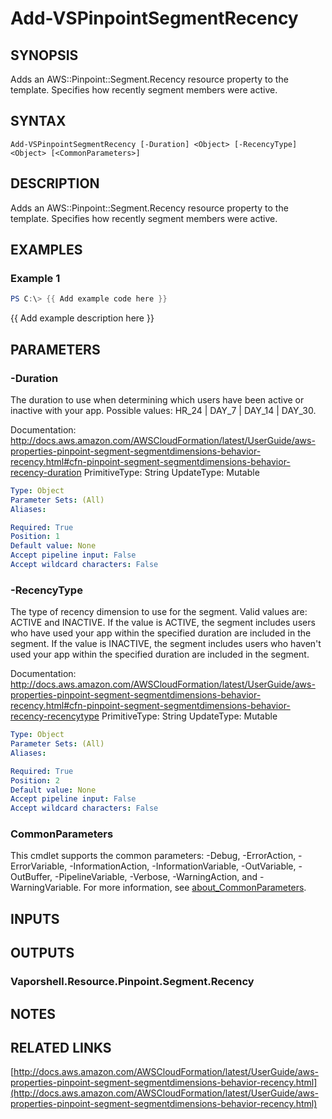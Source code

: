 # Add-VSPinpointSegmentRecency

## SYNOPSIS
Adds an AWS::Pinpoint::Segment.Recency resource property to the template.
Specifies how recently segment members were active.

## SYNTAX

```
Add-VSPinpointSegmentRecency [-Duration] <Object> [-RecencyType] <Object> [<CommonParameters>]
```

## DESCRIPTION
Adds an AWS::Pinpoint::Segment.Recency resource property to the template.
Specifies how recently segment members were active.

## EXAMPLES

### Example 1
```powershell
PS C:\> {{ Add example code here }}
```

{{ Add example description here }}

## PARAMETERS

### -Duration
The duration to use when determining which users have been active or inactive with your app.
Possible values: HR_24 | DAY_7 | DAY_14 | DAY_30.

Documentation: http://docs.aws.amazon.com/AWSCloudFormation/latest/UserGuide/aws-properties-pinpoint-segment-segmentdimensions-behavior-recency.html#cfn-pinpoint-segment-segmentdimensions-behavior-recency-duration
PrimitiveType: String
UpdateType: Mutable

```yaml
Type: Object
Parameter Sets: (All)
Aliases:

Required: True
Position: 1
Default value: None
Accept pipeline input: False
Accept wildcard characters: False
```

### -RecencyType
The type of recency dimension to use for the segment.
Valid values are: ACTIVE and INACTIVE.
If the value is ACTIVE, the segment includes users who have used your app within the specified duration are included in the segment.
If the value is INACTIVE, the segment includes users who haven't used your app within the specified duration are included in the segment.

Documentation: http://docs.aws.amazon.com/AWSCloudFormation/latest/UserGuide/aws-properties-pinpoint-segment-segmentdimensions-behavior-recency.html#cfn-pinpoint-segment-segmentdimensions-behavior-recency-recencytype
PrimitiveType: String
UpdateType: Mutable

```yaml
Type: Object
Parameter Sets: (All)
Aliases:

Required: True
Position: 2
Default value: None
Accept pipeline input: False
Accept wildcard characters: False
```

### CommonParameters
This cmdlet supports the common parameters: -Debug, -ErrorAction, -ErrorVariable, -InformationAction, -InformationVariable, -OutVariable, -OutBuffer, -PipelineVariable, -Verbose, -WarningAction, and -WarningVariable. For more information, see [about_CommonParameters](http://go.microsoft.com/fwlink/?LinkID=113216).

## INPUTS

## OUTPUTS

### Vaporshell.Resource.Pinpoint.Segment.Recency
## NOTES

## RELATED LINKS

[http://docs.aws.amazon.com/AWSCloudFormation/latest/UserGuide/aws-properties-pinpoint-segment-segmentdimensions-behavior-recency.html](http://docs.aws.amazon.com/AWSCloudFormation/latest/UserGuide/aws-properties-pinpoint-segment-segmentdimensions-behavior-recency.html)

